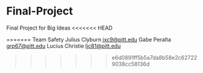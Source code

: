 # Final-Project
Final Project for Big Ideas
<<<<<<< HEAD

=======
Team Safety
Julius Clyburn jxc9@pitt.edu
Gabe Peralta grp67@pitt.edu
Lucius Christie ljc81@pitt.edu
>>>>>>> e6d0891ff5b5a7da8b58e2c627229038cc58136d
